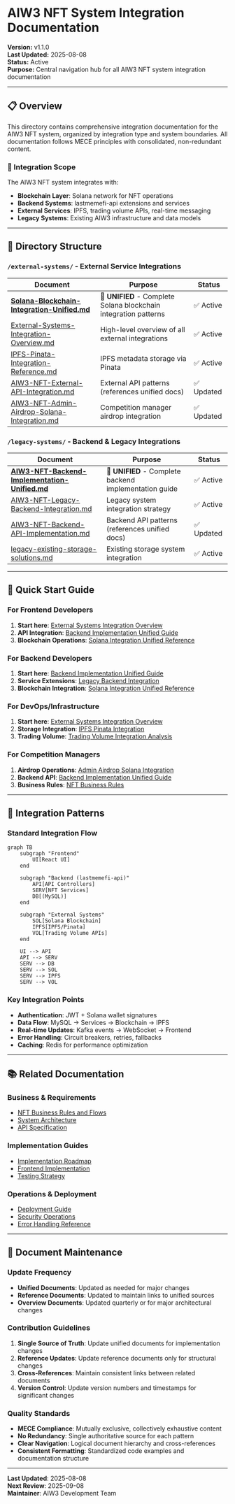 # AIW3 NFT System Integration Documentation

<!-- Document Metadata -->
**Version:** v1.1.0  
**Last Updated:** 2025-08-08  
**Status:** Active  
**Purpose:** Central navigation hub for all AIW3 NFT system integration documentation

---

## 📋 Overview

This directory contains comprehensive integration documentation for the AIW3 NFT system, organized by integration type and system boundaries. All documentation follows MECE principles with consolidated, non-redundant content.

### 🎯 Integration Scope

The AIW3 NFT system integrates with:
- **Blockchain Layer**: Solana network for NFT operations
- **Backend Systems**: lastmemefi-api extensions and services
- **External Services**: IPFS, trading volume APIs, real-time messaging
- **Legacy Systems**: Existing AIW3 infrastructure and data models

---

## 📁 Directory Structure

### `/external-systems/` - External Service Integrations

| Document | Purpose | Status |
|----------|---------|--------|
| **[Solana-Blockchain-Integration-Unified.md](./external-systems/Solana-Blockchain-Integration-Unified.md)** | **🌟 UNIFIED** - Complete Solana blockchain integration patterns | ✅ Active |
| [External-Systems-Integration-Overview.md](./external-systems/External-Systems-Integration-Overview.md) | High-level overview of all external integrations | ✅ Active |
| [IPFS-Pinata-Integration-Reference.md](./external-systems/IPFS-Pinata-Integration-Reference.md) | IPFS metadata storage via Pinata | ✅ Active |
| [AIW3-NFT-External-API-Integration.md](./external-systems/AIW3-NFT-External-API-Integration.md) | External API patterns (references unified docs) | ✅ Updated |
| [AIW3-NFT-Admin-Airdrop-Solana-Integration.md](./external-systems/AIW3-NFT-Admin-Airdrop-Solana-Integration.md) | Competition manager airdrop integration | ✅ Updated |

### `/legacy-systems/` - Backend & Legacy Integrations

| Document | Purpose | Status |
|----------|---------|--------|
| **[AIW3-NFT-Backend-Implementation-Unified.md](./legacy-systems/AIW3-NFT-Backend-Implementation-Unified.md)** | **🌟 UNIFIED** - Complete backend implementation guide | ✅ Active |
| [AIW3-NFT-Legacy-Backend-Integration.md](./legacy-systems/AIW3-NFT-Legacy-Backend-Integration.md) | Legacy system integration strategy | ✅ Active |
| [AIW3-NFT-Backend-API-Implementation.md](./legacy-systems/AIW3-NFT-Backend-API-Implementation.md) | Backend API patterns (references unified docs) | ✅ Updated |
| [legacy-existing-storage-solutions.md](./legacy-systems/legacy-existing-storage-solutions.md) | Existing storage system integration | ✅ Active |



---

## 🚀 Quick Start Guide

### For Frontend Developers
1. **Start here**: [External Systems Integration Overview](./external-systems/External-Systems-Integration-Overview.md)
2. **API Integration**: [Backend Implementation Unified Guide](./legacy-systems/AIW3-NFT-Backend-Implementation-Unified.md)
3. **Blockchain Operations**: [Solana Integration Unified Reference](./external-systems/Solana-Blockchain-Integration-Unified.md)

### For Backend Developers
1. **Start here**: [Backend Implementation Unified Guide](./legacy-systems/AIW3-NFT-Backend-Implementation-Unified.md)
2. **Service Extensions**: [Legacy Backend Integration](./legacy-systems/AIW3-NFT-Legacy-Backend-Integration.md)
3. **Blockchain Integration**: [Solana Integration Unified Reference](./external-systems/Solana-Blockchain-Integration-Unified.md)

### For DevOps/Infrastructure
1. **Start here**: [External Systems Integration Overview](./external-systems/External-Systems-Integration-Overview.md)
2. **Storage Integration**: [IPFS Pinata Integration](./external-systems/IPFS-Pinata-Integration-Reference.md)
3. **Trading Volume**: [Trading Volume Integration Analysis](./AIW3-NFT-Trading-Volume-Integration-Analysis.md)

### For Competition Managers
1. **Airdrop Operations**: [Admin Airdrop Solana Integration](./external-systems/AIW3-NFT-Admin-Airdrop-Solana-Integration.md)
2. **Backend API**: [Backend Implementation Unified Guide](./legacy-systems/AIW3-NFT-Backend-Implementation-Unified.md)
3. **Business Rules**: [NFT Business Rules](../business/AIW3-NFT-Business-Rules-and-Flows.md)

---

## 🎯 Integration Patterns

### Standard Integration Flow
```mermaid
graph TB
    subgraph "Frontend"
        UI[React UI]
    end
    
    subgraph "Backend (lastmemefi-api)"
        API[API Controllers]
        SERV[NFT Services]
        DB[(MySQL)]
    end
    
    subgraph "External Systems"
        SOL[Solana Blockchain]
        IPFS[IPFS/Pinata]
        VOL[Trading Volume APIs]
    end
    
    UI --> API
    API --> SERV
    SERV --> DB
    SERV --> SOL
    SERV --> IPFS
    SERV --> VOL
```

### Key Integration Points
- **Authentication**: JWT + Solana wallet signatures
- **Data Flow**: MySQL → Services → Blockchain → IPFS
- **Real-time Updates**: Kafka events → WebSocket → Frontend
- **Error Handling**: Circuit breakers, retries, fallbacks
- **Caching**: Redis for performance optimization

---

## 📚 Related Documentation

### Business & Requirements
- [NFT Business Rules and Flows](../business/AIW3-NFT-Business-Rules-and-Flows.md)
- [System Architecture](../technical/architecture/AIW3-NFT-System-Design.md)
- [API Specification](../technical/implementation/api-frontend/AIW3-NFT-API-Specification.md)

### Implementation Guides
- [Implementation Roadmap](../technical/implementation/AIW3-NFT-Implementation-Roadmap.md)
- [Frontend Implementation](../technical/implementation/Frontend-Implementation-Guide.md)
- [Testing Strategy](../technical/quality/AIW3-NFT-Testing-Strategy.md)

### Operations & Deployment
- [Deployment Guide](../technical/operations/AIW3-NFT-Deployment-Guide.md)
- [Security Operations](../technical/security/AIW3-NFT-Security-Operations.md)
- [Error Handling Reference](../technical/operations/AIW3-NFT-Error-Handling-Reference.md)

---

## 🔄 Document Maintenance

### Update Frequency
- **Unified Documents**: Updated as needed for major changes
- **Reference Documents**: Updated to maintain links to unified sources
- **Overview Documents**: Updated quarterly or for major architectural changes

### Contribution Guidelines
1. **Single Source of Truth**: Update unified documents for implementation changes
2. **Reference Updates**: Update reference documents only for structural changes
3. **Cross-References**: Maintain consistent links between related documents
4. **Version Control**: Update version numbers and timestamps for significant changes

### Quality Standards
- **MECE Compliance**: Mutually exclusive, collectively exhaustive content
- **No Redundancy**: Single authoritative source for each pattern
- **Clear Navigation**: Logical document hierarchy and cross-references
- **Consistent Formatting**: Standardized code examples and documentation structure

---

**Last Updated**: 2025-08-08  
**Next Review**: 2025-09-08  
**Maintainer**: AIW3 Development Team
